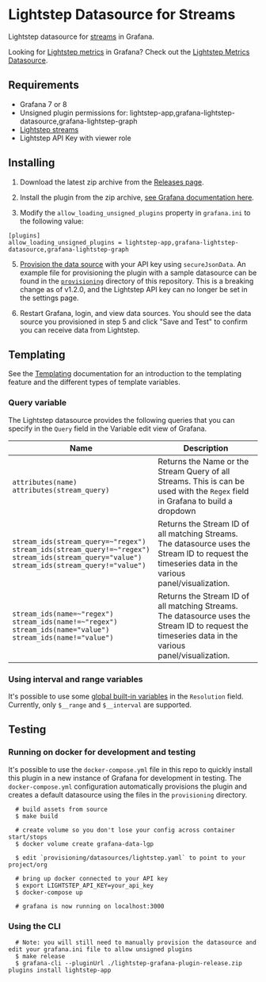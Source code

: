 # Lightstep Datasource for Streams

Lightstep datasource for [streams]((https://docs.lightstep.com/docs/monitor-a-service-level-indicator-with-streams)) in Grafana. 

Looking for [Lightstep metrics](https://lightstep.com/metrics/) in Grafana? Check out the [Lightstep Metrics Datasource](https://grafana.com/grafana/plugins/lightstep-metrics-datasource/).

## Requirements

* Grafana 7 or 8
* Unsigned plugin permissions for: lightstep-app,grafana-lightstep-datasource,grafana-lightstep-graph
* [Lightstep streams](https://docs.lightstep.com/docs/monitor-a-service-level-indicator-with-streams)
* Lightstep API Key with viewer role

## Installing

1. Download the latest zip archive from the [Releases page](https://github.com/lightstep/lightstep-grafana-plugin/releases). 

2. Install the plugin from the zip archive, [see Grafana documentation here](https://grafana.com/docs/grafana/latest/plugins/installation). 

3. Modify the `allow_loading_unsigned_plugins` property in `grafana.ini` to the following value:

```
[plugins]
allow_loading_unsigned_plugins = lightstep-app,grafana-lightstep-datasource,grafana-lightstep-graph
```

5. [Provision the data source](https://grafana.com/docs/grafana/latest/administration/provisioning/#data-sources) with your API key using `secureJsonData`. An example file for provisioning the plugin with a sample datasource can be found in the [`provisioning`](./provisioning/datasources) directory of this repository. This is a breaking change as of v1.2.0, and the Lightstep API key can no longer be set in the settings page.

6. Restart Grafana, login, and view data sources. You should see the data source you provisioned in step 5 and click "Save and Test" to confirm you can receive data from Lightstep.

## Templating
See the [Templating](https://grafana.com/docs/grafana/latest/reference/templating/) documentation for an introduction to the templating feature and the different types of template variables.

### Query variable
The Lightstep datasource provides the following queries that you can specify in the `Query` field in the Variable edit view of Grafana.

| Name         | Description |
| ------------ |-------------| 
| `attributes(name)` <br/>`attributes(stream_query)`    | Returns the Name or the Stream Query of all Streams. This is can be used with the `Regex` field in Grafana to build a dropdown |
| `stream_ids(stream_query=~"regex")` <br/>`stream_ids(stream_query!=~"regex")` <br/>`stream_ids(stream_query="value")` <br/>`stream_ids(stream_query!="value")`    | Returns the Stream ID of all matching Streams. The datasource uses the Stream ID to request the timeseries data in the various panel/visualization. |
| `stream_ids(name=~"regex")` <br/>`stream_ids(name!=~"regex")` <br/>`stream_ids(name="value")` <br/>`stream_ids(name!="value")`    | Returns the Stream ID of all matching Streams. The datasource uses the Stream ID to request the timeseries data in the various panel/visualization. |

### Using interval and range variables
It's possible to use some [global built-in variables](https://grafana.com/docs/grafana/latest/reference/templating/#global-built-in-variables) in the `Resolution` field.
Currently, only `$__range` and `$__interval` are supported.

## Testing

### Running on docker for development and testing
It's possible to use the `docker-compose.yml` file in this repo to quickly install this plugin in a new instance of Grafana for development in testing. The `docker-compose.yml` configuration automatically provisions the plugin and creates a default datasource using the files in the `provisioning` directory.

```
  # build assets from source
  $ make build

  # create volume so you don't lose your config across container start/stops
  $ docker volume create grafana-data-lgp 

  $ edit `provisioning/datasources/lightstep.yaml` to point to your project/org

  # bring up docker connected to your API key
  $ export LIGHTSTEP_API_KEY=your_api_key
  $ docker-compose up

  # grafana is now running on localhost:3000
```

### Using the CLI

```
  # Note: you will still need to manually provision the datasource and edit your grafana.ini file to allow unsigned plugins
  $ make release
  $ grafana-cli --pluginUrl ./lightstep-grafana-plugin-release.zip plugins install lightstep-app
```
